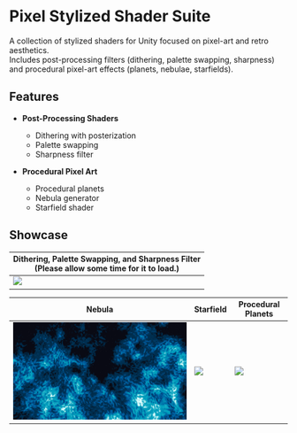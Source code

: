 # Pixel Stylized Shader Suite

A collection of stylized shaders for Unity focused on pixel-art and retro aesthetics.  
Includes post-processing filters (dithering, palette swapping, sharpness) and procedural pixel-art effects (planets, nebulae, starfields).

## Features

- **Post-Processing Shaders**
  - Dithering with posterization
  - Palette swapping
  - Sharpness filter

- **Procedural Pixel Art**
  - Procedural planets
  - Nebula generator
  - Starfield shader

## Showcase
| Dithering, Palette Swapping, and Sharpness Filter<br>(Please allow some time for it to load.) |
|---------------------------------------------------|
| ![](docs/images/dither.gif) |

| Nebula | Starfield | Procedural Planets |
|--------|-----------|------------------|
| ![](docs/images/nebula.png) | ![](docs/images/starfield.gif) | ![](docs/images/procplanet.gif) |
